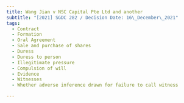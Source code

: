 ```yaml
---
title: Wang Jian v NSC Capital Pte Ltd and another
subtitle: "[2021] SGDC 282 / Decision Date: 16\_December\_2021"
tags:
  - Contract
  - Formation
  - Oral Agreement
  - Sale and purchase of shares
  - Duress
  - Duress to person
  - Illegitimate pressure
  - Compulsion of will
  - Evidence
  - Witnesses
  - Whether adverse inference drawn for failure to call witness

---
```


